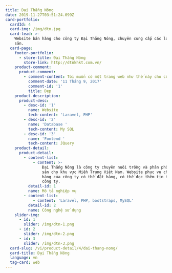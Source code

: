 ```yaml
---
title: Đại Thắng Nông
date: 2019-11-27T03:51:24.099Z
card-portfolio:
  cardId: 4
  card-img: /img/dtn.jpg
  card-lead: >-
    Website bán hàng cho công ty Đại Thăng Nông, chuyên cung cấp các loại nông
    sản.
  card-page:   
    footer-portfolio:      
      - store-title: Đại Thắng Nông
        store-link: http://dtnkhkt.com.vn/    
    product-comment:
      product-comment:
        - comment-content: Tôi muốn có một trang web như thế này cho công ty của mình.
          comment-date: '11 Tháng 9, 2017'
          comment-id: '1'
          title: Đẹp
    product-description:
      product-desc:
        - desc-id: '1'
          name: Website
          tech-content: 'Laravel, PHP'
        - desc-id: '2'
          name: 'Database '
          tech-content: My SQL
        - desc-id: '3'
          name: 'Fontend '
          tech-content: JQuery
    product-detail:
      product-detail:
        - content-list:
            - content: >-
                Đại Thắng Nông là công ty chuyên nuôi trồng và phân phối nông
                sản cho khu vực Miền Trung Việt Nam. Website phục vụ cho khách
                hàng của công ty có thể đặt hàng, có thể đọc thêm tin tức về
                công ty.
          detail-id: 1
          name: Mô tả nghiệp vụ
        - content-list:
            - content: 'Laravel, PHP, bootstraps, MySQL'
          detail-id: 2
          name: Công nghệ sử dụng
    slider-img:
      - id: 1
        slider: /img/dtn-1.png
      - id: 2
        slider: /img/dtn-2.png
      - id: 3
        slider: /img/dtn-3.png
  card-slug: /vi/product-detail/4/dai-thang-nong/
  card-title: Đại Thắng Nông
  language: vn
  tag-card: web
---
```


